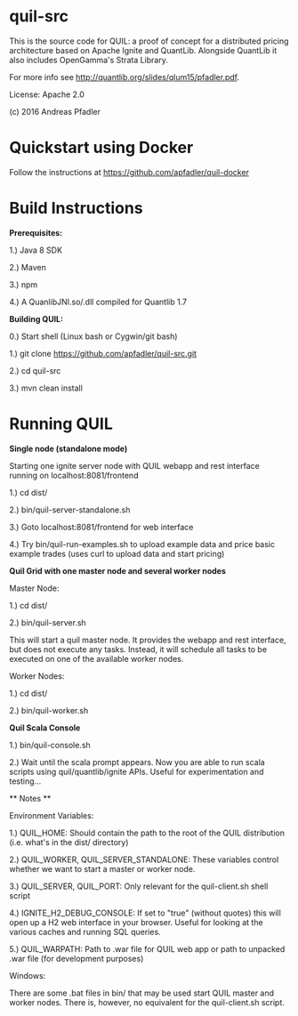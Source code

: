 # quil-src
This is the source code for QUIL: a proof of concept for a distributed pricing architecture based on Apache Ignite and QuantLib. Alongside QuantLib it also includes OpenGamma's Strata Library.

For more info see http://quantlib.org/slides/qlum15/pfadler.pdf.

License: Apache 2.0

(c) 2016 Andreas Pfadler 

# Quickstart using Docker

Follow the instructions at https://github.com/apfadler/quil-docker

# Build Instructions

**Prerequisites:**


1.) Java 8 SDK

2.) Maven

3.) npm

4.) A QuanlibJNI.so/.dll compiled for Quantlib 1.7


**Building QUIL:**


0.)  Start shell (Linux bash or Cygwin/git bash)

1.)  git clone https://github.com/apfadler/quil-src.git

2.)  cd quil-src

3.)  mvn clean install


# Running QUIL

**Single node (standalone mode)**

Starting one ignite server node with QUIL webapp and rest interface running on localhost:8081/frontend

1.) cd dist/

2.) bin/quil-server-standalone.sh

3.) Goto localhost:8081/frontend for web interface

4.) Try bin/quil-run-examples.sh to upload example data and price basic example trades (uses curl to upload data and start pricing)


**Quil Grid with one master node and several worker nodes**

Master Node:

1.) cd dist/

2.) bin/quil-server.sh 

This will start a quil master node.  It provides the webapp and rest interface, but does not execute any tasks. Instead, it will schedule all tasks to be executed on one of the available worker nodes.


Worker Nodes:

1.) cd dist/

2.) bin/quil-worker.sh 

**Quil Scala Console**


1.) bin/quil-console.sh

2.) Wait until the scala prompt appears. Now you are able to run scala scripts using quil/quantlib/ignite APIs. Useful for experimentation and testing...

** Notes **

Environment Variables: 

1.) QUIL_HOME: Should contain the path to the root of the QUIL distribution (i.e. what's in the dist/ directory)

2.) QUIL_WORKER, QUIL_SERVER_STANDALONE: These variables control whether we want to start a master or worker node.

3.) QUIL_SERVER, QUIL_PORT: Only relevant for the quil-client.sh shell script 

4.) IGNITE_H2_DEBUG_CONSOLE: If set to "true" (without quotes) this will open up a H2 web interface in your browser. Useful for looking at the various caches and running SQL queries.

5.) QUIL_WARPATH: Path to .war file for QUIL web app or path to unpacked .war file (for development purposes)

Windows:

There are some .bat files in bin/ that may be used start QUIL master and worker nodes. There is, however, no equivalent for the quil-client.sh script.
